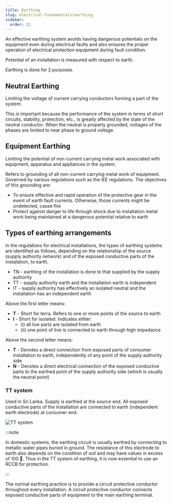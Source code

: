 ```yaml
---
title: Earthing
slug: electrical-fundamentals/earthing
sidebar:
  order: 21
---
```


An effective earthing system avoids having dangerous potentials on the equipment
even during electrical faults and also ensures the proper operation of
electrical protection equipment during fault condition.

Potential of an installation is measured with respect to earth.

Earthing is done for 2 purposes.

## Neutral Earthing

Limiting the voltage of current carrying conductors forming a part of the
system.

This is important because the performance of the system in terms of short
circuits, stability, protection, etc., is greatly affected by the state of the
neutral conductor. When the neutral is properly grounded, voltages of the phases
are limited to near phase to ground voltage.

## Equipment Earthing

Limiting the potential of non-current carrying metal work associated with
equipment, apparatus and appliances in the system.

Refers to grounding of all non-current carrying metal work of equipment.
Governed by various regulations such as the IEE regulations. The objectives of
this grounding are:

- To ensure effective and rapid operation of the protective gear in the event of
  earth fault currents. Otherwise, those currents might be undetected, cause
  fire
- Protect against danger to life through shock due to installation metal work
  being maintained at a dangerous potential relative to earth

## Types of earthing arrangements

In the regulations for electrical installations, the types of earthing systems
are identified as follows, depending on the relationship of the source (supply
authority network) and of the exposed conductive parts of the installation, to
earth.

- TN - earthing of the installation is done to that supplied by the supply
  authority
- TT - supply authority earth and the installation earth is independent
- IT - supply authority has effectively an isolated neutral and the installation
  has an independent earth

Above the first letter means:

- **T** - Short for terra. Refers to one or more points of the source to earth
- **I** - Short for isolated. Indicates either:
  - (i) all live parts are isolated from earth
  - (ii) one point of live is connected to earth through high impedance

Above the second letter means:

- **T** - Denotes a direct connection from exposed parts of consumer
  installation to earth, independently of any point of the supply authority side
- **N** - Denotes a direct electrical connection of the exposed conductive parts
  to the earthed point of the supply authority side (which is usually the
  neutral point)

### TT system

Used in Sri Lanka. Supply is earthed at the source end. All exposed conductive
parts of the installation are connected to earth (independent earth electrode)
at consumer end.

![TT system](/electrical/tt-system.jpg)

:::note

In domestic systems, the earthing circuit is usually earthed by connecting to
metallic water pipes buried in ground. The resistance of this electrode to earth
also depends on the condition of soil and may have values in excess of 100 .
Thus in the TT system of earthing, it is now essential to use an RCCB for
protection.

:::

The normal earthing practice is to provide a circuit protective conductor
throughout every installation. A circuit protective conductor connects exposed
conductive parts of equipment to the main earthing terminal.

